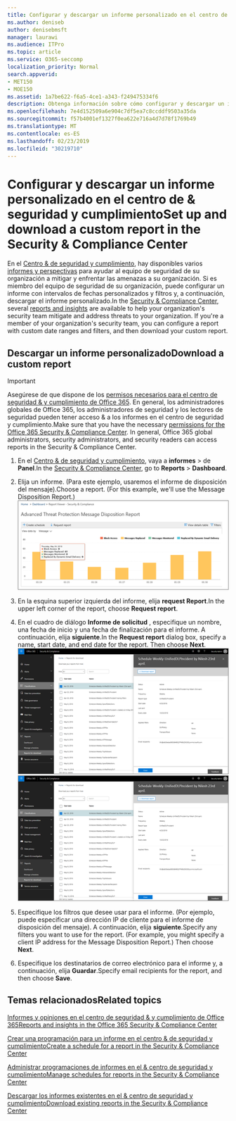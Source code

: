 ```yaml
---
title: Configurar y descargar un informe personalizado en el centro de &amp; seguridad y cumplimiento
ms.author: deniseb
author: denisebmsft
manager: laurawi
ms.audience: ITPro
ms.topic: article
ms.service: O365-seccomp
localization_priority: Normal
search.appverid:
- MET150
- MOE150
ms.assetid: 1a7be622-f6a5-4ce1-a343-f249475334f6
description: Obtenga información sobre cómo configurar y descargar un informe con un intervalo de fechas personalizado y filtros en el &amp; centro de seguridad y cumplimiento.
ms.openlocfilehash: 7e4d152509a6e904c7df5ea7c8ccddf9503a35da
ms.sourcegitcommit: f57b4001ef1327f0ea622e716a4d7d78f1769b49
ms.translationtype: MT
ms.contentlocale: es-ES
ms.lasthandoff: 02/23/2019
ms.locfileid: "30219710"
---
```

# <a name="set-up-and-download-a-custom-report-in-the-security-amp-compliance-center"></a><span data-ttu-id="9d361-103">Configurar y descargar un informe personalizado en el centro de &amp; seguridad y cumplimiento</span><span class="sxs-lookup"><span data-stu-id="9d361-103">Set up and download a custom report in the Security &amp; Compliance Center</span></span>

<span data-ttu-id="9d361-p101">En el [Centro &amp; de seguridad y cumplimiento](https://protection.office.com), hay disponibles varios [informes y perspectivas](reports-and-insights-in-security-and-compliance.md) para ayudar al equipo de seguridad de su organización a mitigar y enfrentar las amenazas a su organización. Si es miembro del equipo de seguridad de su organización, puede configurar un informe con intervalos de fechas personalizados y filtros y, a continuación, descargar el informe personalizado.</span><span class="sxs-lookup"><span data-stu-id="9d361-p101">In the [Security &amp; Compliance Center](https://protection.office.com), several [reports and insights](reports-and-insights-in-security-and-compliance.md) are available to help your organization's security team mitigate and address threats to your organization. If you're a member of your organization's security team, you can configure a report with custom date ranges and filters, and then download your custom report.</span></span> 
  
## <a name="download-a-custom-report"></a><span data-ttu-id="9d361-106">Descargar un informe personalizado</span><span class="sxs-lookup"><span data-stu-id="9d361-106">Download a custom report</span></span>

> [!IMPORTANT]
> <span data-ttu-id="9d361-p102">Asegúrese de que dispone de los [permisos necesarios para el centro de seguridad &amp; y cumplimiento de Office 365](permissions-in-the-security-and-compliance-center.md). En general, los administradores globales de Office 365, los administradores de seguridad y los lectores de seguridad pueden tener acceso &amp; a los informes en el centro de seguridad y cumplimiento.</span><span class="sxs-lookup"><span data-stu-id="9d361-p102">Make sure that you have the necessary [permissions for the Office 365 Security &amp; Compliance Center](permissions-in-the-security-and-compliance-center.md). In general, Office 365 global administrators, security administrators, and security readers can access reports in the Security &amp; Compliance Center.</span></span> 
  
1. <span data-ttu-id="9d361-109">En el [Centro &amp; de seguridad y cumplimiento](https://protection.office.com), vaya a **informes** \> de **Panel**.</span><span class="sxs-lookup"><span data-stu-id="9d361-109">In the [Security &amp; Compliance Center](https://protection.office.com), go to **Reports** \> **Dashboard**.</span></span>
    
2. <span data-ttu-id="9d361-p103">Elija un informe. (Para este ejemplo, usaremos el informe de disposición del mensaje).</span><span class="sxs-lookup"><span data-stu-id="9d361-p103">Choose a report. (For this example, we'll use the Message Disposition Report.)</span></span><br/>![Elegir informe de solicitud para descargar un informe](media/b566925d-b9d9-453d-9bdd-f2637c7ba140.png)
  
3. <span data-ttu-id="9d361-113">En la esquina superior izquierda del informe, elija **request Report**.</span><span class="sxs-lookup"><span data-stu-id="9d361-113">In the upper left corner of the report, choose **Request report**.</span></span>
    
4. <span data-ttu-id="9d361-p104">En el cuadro de diálogo **Informe de solicitud** , especifique un nombre, una fecha de inicio y una fecha de finalización para el informe. A continuación, elija **siguiente**.</span><span class="sxs-lookup"><span data-stu-id="9d361-p104">In the **Request report** dialog box, specify a name, start date, and end date for the report. Then choose **Next**.</span></span><br/><span data-ttu-id="9d361-116">![En el centro &amp; de seguridad y cumplimiento, \> elija informes informes para descarga](media/65e625f5-c98c-49fc-9c1f-8c80ec8308fd.png)</span><span class="sxs-lookup"><span data-stu-id="9d361-116">![In the Security &amp; Compliance Center, choose Reports \> Reports for download](media/65e625f5-c98c-49fc-9c1f-8c80ec8308fd.png)</span></span>
  
5. <span data-ttu-id="9d361-p105">Especifique los filtros que desee usar para el informe. (Por ejemplo, puede especificar una dirección IP de cliente para el informe de disposición del mensaje). A continuación, elija **siguiente**.</span><span class="sxs-lookup"><span data-stu-id="9d361-p105">Specify any filters you want to use for the report. (For example, you might specify a client IP address for the Message Disposition Report.) Then choose **Next**.</span></span>
    
6. <span data-ttu-id="9d361-119">Especifique los destinatarios de correo electrónico para el informe y, a continuación, elija **Guardar**.</span><span class="sxs-lookup"><span data-stu-id="9d361-119">Specify email recipients for the report, and then choose **Save**.</span></span>
    
## <a name="related-topics"></a><span data-ttu-id="9d361-120">Temas relacionados</span><span class="sxs-lookup"><span data-stu-id="9d361-120">Related topics</span></span>

[<span data-ttu-id="9d361-121">Informes y opiniones en el centro de seguridad &amp; y cumplimiento de Office 365</span><span class="sxs-lookup"><span data-stu-id="9d361-121">Reports and insights in the Office 365 Security &amp; Compliance Center</span></span>](reports-and-insights-in-security-and-compliance.md)
  
[<span data-ttu-id="9d361-122">Crear una programación para un informe en el centro &amp; de seguridad y cumplimiento</span><span class="sxs-lookup"><span data-stu-id="9d361-122">Create a schedule for a report in the Security &amp; Compliance Center</span></span>](create-a-schedule-for-a-report.md)
  
[<span data-ttu-id="9d361-123">Administrar programaciones de informes en el &amp; centro de seguridad y cumplimiento</span><span class="sxs-lookup"><span data-stu-id="9d361-123">Manage schedules for reports in the Security &amp; Compliance Center</span></span>](manage-schedules-for-multiple-reports.md)
  
[<span data-ttu-id="9d361-124">Descargar los informes existentes en el &amp; centro de seguridad y cumplimiento</span><span class="sxs-lookup"><span data-stu-id="9d361-124">Download existing reports in the Security &amp; Compliance Center</span></span>](download-existing-reports.md)
  

